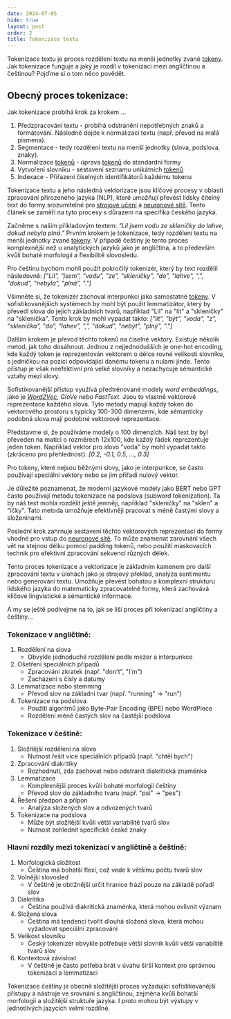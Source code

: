 ```yaml
---
date: 2024-07-05
hide: true
layout: post
order: 2
title: Tokenizace textu
---
```


Tokenizace textu je proces rozdělení textu na menší jednotky zvané [tokeny](/ai/tokeny-versus-slova/). Jak tokenizace funguje a jaký je rozdíl v tokenizaci mezi angličtinou a češtinou? Pojďme si o tom něco povědět. 

## Obecný proces tokenizace:

Jak tokenizace probíhá krok za krokem ... 

1. Předzpracování textu - probíhá odstranění nepotřebných znaků a formátování. Následně dojde k normalizaci textu (např. převod na malá písmena).
2. Segmentace - tedy rozdělení textu na menší jednotky (slova, podslova, znaky).
3. Normalizace [tokenů](/ai/tokeny-versus-slova/) - úprava [tokenů](/ai/tokeny-versus-slova/) do standardní formy
4. Vytvoření slovníku - sestavení seznamu unikátních [tokenů](/ai/tokeny-versus-slova/)
5. Indexace - Přiřazení číselných identifikátorů každému tokenu

Tokenizace textu a jeho následná vektorizace jsou klíčové procesy v oblasti zpracování přirozeného jazyka (NLP), které umožňují převést lidsky čitelný text do formy srozumitelné pro [strojové učení](/ai/strojove-uceni-machine-learning/) a [neuronové sítě](/ai/neuronove-site/). Tento článek se zaměří na tyto procesy s důrazem na specifika českého jazyka.

Začněme s naším příkladovým textem: *"Lil jsem vodu ze skleničky do lahve, dokud nebyla plná."* Prvním krokem je tokenizace, tedy rozdělení textu na menší jednotky zvané [tokeny](/ai/tokeny-versus-slova/). V případě češtiny je tento proces komplexnější než u analytických jazyků jako je angličtina, a to především kvůli bohaté morfologii a flexibilitě slovosledu.

Pro češtinu bychom mohli použít pokročilý tokenizér, který by text rozdělil následovně:
*["Lil", "jsem", "vodu", "ze", "skleničky", "do", "lahve", ",", "dokud", "nebyla", "plná", "."]*

Všimněte si, že tokenizér zachoval interpunkci jako samostatné [tokeny](/ai/tokeny-versus-slova/). V sofistikovanějších systémech by mohl být použit lemmatizátor, který by převedl slova do jejich základních tvarů, například "Lil" na "lít" a "skleničky" na "sklenička". Tento krok by mohl vypadat takto:
*["lít", "být", "voda", "z", "sklenička", "do", "lahev", ",", "dokud", "nebýt", "plný", "."]*

Dalším krokem je převod těchto tokenů na číselné vektory. Existuje několik metod, jak toho dosáhnout. Jednou z nejjednodušších je one-hot encoding, kde každý token je reprezentován vektorem o délce rovné velikosti slovníku, s jedničkou na pozici odpovídající danému tokenu a nulami jinde. Tento přístup je však neefektivní pro velké slovníky a nezachycuje sémantické vztahy mezi slovy.

Sofistikovanější přístup využívá předtrénované modely *word embeddings*, jako je *[Word2Vec](https://cs.wikipedia.org/wiki/Word2Vec), GloVe nebo FastText*. Jsou to vlastně vektorové reprezentace každého slova. Tyto metody mapují každý token do vektorového prostoru s typicky 100-300 dimenzemi, kde sémanticky podobná slova mají podobné vektorové reprezentace. 

Představme si, že používáme modely o 100 dimenzích. Náš text by byl převeden na matici o rozměrech 12x100, kde každý řádek reprezentuje jeden token. Například vektor pro slovo "voda" by mohl vypadat takto (zkráceno pro přehlednost):
*[0.2, -0.1, 0.5, ..., 0.3]*

Pro tokeny, které nejsou běžnými slovy, jako je interpunkce, se často používají speciální vektory nebo se jim přiřadí nulový vektor.

Je důležité poznamenat, že moderní jazykové modely jako BERT nebo GPT často používají metodu tokenizace na podslova (subword tokenization). Ta by náš text mohla rozdělit ještě jemněji, například "skleničky" na "sklen" a "ičky". Tato metoda umožňuje efektivněji pracovat s méně častými slovy a složeninami.

Poslední krok zahrnuje sestavení těchto vektorových reprezentací do formy vhodné pro vstup do [neuronové sítě](/ai/neuronove-site/). To může znamenat zarovnání všech vět na stejnou délku pomocí padding tokenů, nebo použití maskovacích technik pro efektivní zpracování sekvencí různých délek.

Tento proces tokenizace a vektorizace je základním kamenem pro další zpracování textu v úlohách jako je strojový překlad, analýza sentimentu nebo generování textu. Umožňuje převést bohatou a komplexní strukturu lidského jazyka do matematicky zpracovatelné formy, která zachovává klíčové lingvistické a sémantické informace.​​​​​​​​​​​​​​​​

A my se ještě podívejme na to, jak se liší proces při tokenizaci angličtiny a češtiny...

### Tokenizace v angličtině:

1. Rozdělení na slova
   - Obvykle jednoduché rozdělení podle mezer a interpunkce
2. Ošetření speciálních případů
   - Zpracování zkratek (např. "don't", "I'm")
   - Zacházení s čísly a datumy
3. Lemmatizace nebo stemming
   - Převod slov na základní tvar (např. "running" -> "run")
4. Tokenizace na podslova
   - Použití algoritmů jako Byte-Pair Encoding (BPE) nebo WordPiece
   - Rozdělení méně častých slov na častější podslova

### Tokenizace v češtině:

1. Složitější rozdělení na slova
   - Nutnost řešit více speciálních případů (např. "chtěl bych")
2. Zpracování diakritiky
   - Rozhodnutí, zda zachovat nebo odstranit diakritická znaménka
3. Lemmatizace
   - Komplexnější proces kvůli bohaté morfologii češtiny
   - Převod slov do základního tvaru (např. "psi" -> "pes")
4. Řešení předpon a přípon
   - Analýza složených slov a odvozených tvarů
5. Tokenizace na podslova
   - Může být složitější kvůli větší variabilitě tvarů slov
   - Nutnost zohlednit specifické české znaky

### Hlavní rozdíly mezi tokenizací v angličtině a češtině:

1. Morfologická složitost
   - Čeština má bohatší flexi, což vede k většímu počtu tvarů slov
2. Volnější slovosled
   - V češtině je obtížnější určit hranice frází pouze na základě pořadí slov
3. Diakritika
   - Čeština používá diakritická znaménka, která mohou ovlivnit význam
4. Složená slova
   - Čeština má tendenci tvořit dlouhá složená slova, která mohou vyžadovat speciální zpracování
5. Velikost slovníku
   - Český tokenizér obvykle potřebuje větší slovník kvůli větší variabilitě tvarů slov
6. Kontextová závislost
   - V češtině je často potřeba brát v úvahu širší kontext pro správnou tokenizaci a lemmatizaci

Tokenizace češtiny je obecně složitější proces vyžadující sofistikovanější přístupy a nástroje ve srovnání s angličtinou, zejména kvůli bohatší morfologii a složitější struktuře jazyka.​​​​​​​​​​​​​​​​ I proto mohou být výstupy v jednotlivých jazycích velmi rozdílné.